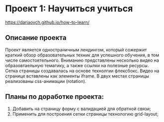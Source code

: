 # Проект 1: Научиться учиться

https://dariaovch.github.io/how-to-learn/

## Описание проекта 

Проект является одностраничным лендингом, который сожержит краткий обзор образовательных техник для успешного обучения, в том числе самостоятельного. Вниманию представлены несколько видео на образовтаельную тематику, а также ссылки на полезные ресурсы. 
Сетка страницы создавалась на основе технолгии флексбокс. 
Видео на странице вставлены как элементы iframe. 
В двух местах страницы реализованы css-анимации (rotation). 

## Планы по доработке проекта:

1. Добавить на страницу форму с валидацией для обратной связи;
2. Применить для построения сетки страницы технологию grid-layout;
